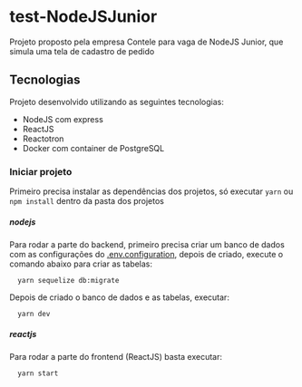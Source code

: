 # test-NodeJSJunior

Projeto proposto pela empresa Contele para vaga de NodeJS Junior, que simula uma tela de cadastro de pedido


## Tecnologias

Projeto desenvolvido utilizando as seguintes tecnologias:
- NodeJS com express
- ReactJS
- Reactotron
- Docker com container de PostgreSQL


### Iniciar projeto

Primeiro precisa instalar as dependências dos projetos, só executar ```yarn``` ou ```npm install``` dentro da pasta dos projetos

##### nodejs

Para rodar a parte do backend, primeiro precisa criar um banco de dados com as configurações do [.env.configuration](https://github.com/LucasMSnts/test-NodeJSJunior/blob/master/nodejs/.env.configuration), depois de criado, execute o comando abaixo para criar as tabelas:
```
  yarn sequelize db:migrate
```
Depois de criado o banco de dados e as tabelas, executar:
```
  yarn dev
```
##### reactjs

Para rodar a parte do frontend (ReactJS) basta executar:
```
  yarn start
```
